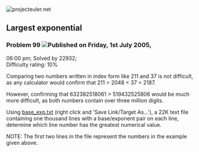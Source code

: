 ![projecteuler.net](images/print_page_logo.png)

## Largest exponential

### Problem 99 ![](images/icon_info.png)Published on Friday, 1st July 2005,
06:00 pm; Solved by 22932;  
Difficulty rating: 10%

Comparing two numbers written in index form like 211 and 37 is not difficult,
as any calculator would confirm that 211 = 2048 &lt; 37 = 2187.

However, confirming that 632382518061 &gt; 519432525806 would be much more
difficult, as both numbers contain over three million digits.

Using [base_exp.txt](project/resources/p099_base_exp.txt) (right click and
'Save Link/Target As...'), a 22K text file containing one thousand lines with
a base/exponent pair on each line, determine which line number has the
greatest numerical value.

NOTE: The first two lines in the file represent the numbers in the example
given above.

  
  

